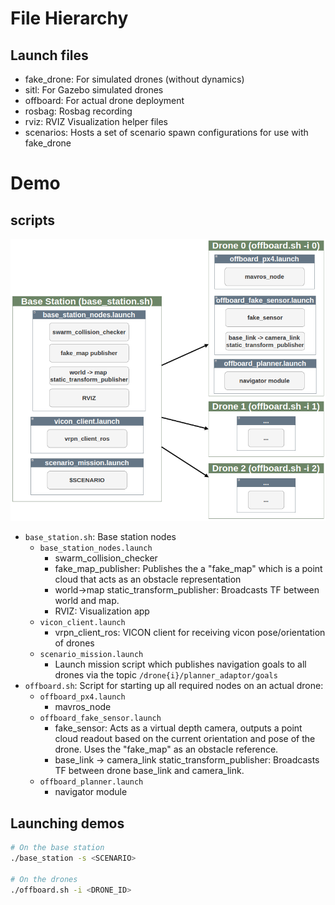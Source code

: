# File Hierarchy 

## Launch files

- fake_drone: For simulated drones (without dynamics)
- sitl: For Gazebo simulated drones
- offboard: For actual drone deployment 
- rosbag: Rosbag recording
- rviz: RVIZ Visualization helper files
- scenarios: Hosts a set of scenario spawn configurations for use with fake_drone

# Demo 

## scripts
<img src="docs/pictures/bringup_nodes.png" alt="ROS Nodes" style="width: 600px;"/>

- `base_station.sh`: Base station nodes
    - `base_station_nodes.launch`
        - swarm_collision_checker
        - fake_map_publisher: Publishes the a "fake_map" which is a point cloud that acts as an obstacle representation
        - world->map static_transform_publisher: Broadcasts TF between world and map.
        - RVIZ: Visualization app
    - `vicon_client.launch`
        - vrpn_client_ros: VICON client for receiving vicon pose/orientation of drones
    - `scenario_mission.launch`
        - Launch mission script which publishes navigation goals to all drones via the topic `/drone{i}/planner_adaptor/goals`
- `offboard.sh`: Script for starting up all required nodes on an actual drone:
    - `offboard_px4.launch`
        - mavros_node
    - `offboard_fake_sensor.launch`
        - fake_sensor: Acts as a virtual depth camera, outputs a point cloud readout based on the current orientation and pose of the drone. Uses the "fake_map" as an obstacle reference.
        - base_link -> camera_link static_transform_publisher: Broadcasts TF between drone base_link and camera_link.
    - `offboard_planner.launch`
        - navigator module

## Launching demos
```bash
# On the base station 
./base_station -s <SCENARIO>

# On the drones
./offboard.sh -i <DRONE_ID>

```
